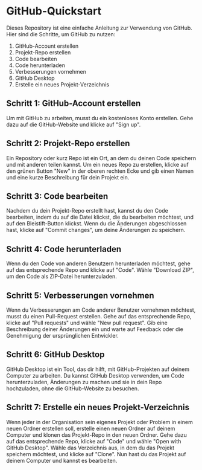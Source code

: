 
# GitHub-Quickstart
Dieses Repository ist eine einfache Anleitung zur Verwendung von GitHub. Hier sind die Schritte, um GitHub zu nutzen:

1. GitHub-Account erstellen
2. Projekt-Repo erstellen
3. Code bearbeiten
4. Code herunterladen
5. Verbesserungen vornehmen
6. GitHub Desktop
7. Erstelle ein neues Projekt-Verzeichnis

## Schritt 1: GitHub-Account erstellen
Um mit GitHub zu arbeiten, musst du ein kostenloses Konto erstellen. Gehe dazu auf die GitHub-Website und klicke auf "Sign up".

## Schritt 2: Projekt-Repo erstellen
Ein Repository oder kurz Repo ist ein Ort, an dem du deinen Code speichern und mit anderen teilen kannst. Um ein neues Repo zu erstellen, klicke auf den grünen Button "New" in der oberen rechten Ecke und gib einen Namen und eine kurze Beschreibung für dein Projekt ein.

## Schritt 3: Code bearbeiten
Nachdem du dein Projekt-Repo erstellt hast, kannst du den Code bearbeiten, indem du auf die Datei klickst, die du bearbeiten möchtest, und auf den Bleistift-Button klickst. Wenn du die Änderungen abgeschlossen hast, klicke auf "Commit changes", um deine Änderungen zu speichern.

## Schritt 4: Code herunterladen
Wenn du den Code von anderen Benutzern herunterladen möchtest, gehe auf das entsprechende Repo und klicke auf "Code". Wähle "Download ZIP", um den Code als ZIP-Datei herunterzuladen.

## Schritt 5: Verbesserungen vornehmen
Wenn du Verbesserungen am Code anderer Benutzer vornehmen möchtest, musst du einen Pull-Request erstellen. Gehe auf das entsprechende Repo, klicke auf "Pull requests" und wähle "New pull request". Gib eine Beschreibung deiner Änderungen ein und warte auf Feedback oder die Genehmigung der ursprünglichen Entwickler.

## Schritt 6: GitHub Desktop
GitHub Desktop ist ein Tool, das dir hilft, mit GitHub-Projekten auf deinem Computer zu arbeiten. Du kannst GitHub Desktop verwenden, um Code herunterzuladen, Änderungen zu machen und sie in dein Repo hochzuladen, ohne die GitHub-Website zu besuchen.

## Schritt 7: Erstelle ein neues Projekt-Verzeichnis
Wenn jeder in der Organisation sein eigenes Projekt oder Problem in einem neuen Ordner erstellen soll, erstelle einen neuen Ordner auf deinem Computer und klonen das Projekt-Repo in den neuen Ordner. Gehe dazu auf das entsprechende Repo, klicke auf "Code" und wähle "Open with GitHub Desktop". Wähle das Verzeichnis aus, in dem du das Projekt speichern möchtest, und klicke auf "Clone". Nun hast du das Projekt auf deinem Computer und kannst es bearbeiten.
